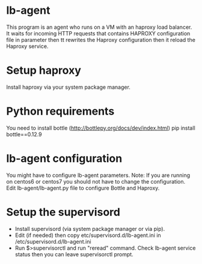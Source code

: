 # lb-agent
This program is an agent who runs on a VM with an haproxy load balancer.
It waits for incoming HTTP requests that contains HAPROXY configuration file in parameter then tt rewrites the Haproxy configuration then it reload the Haproxy service.


# Setup haproxy
Install haproxy via your system package manager.


# Python requirements
You need to install bottle (http://bottlepy.org/docs/dev/index.html)
pip install bottle==0.12.9


# lb-agent configuration
You might have to configure lb-agent parameters. Note: If you are running on centos6 or centos7 you should not have to change the configuration.
Edit lb-agent/lb-agent.py file to configure Bottle and Haproxy.


# Setup the supervisord
- Install supervisord (via system package manager or via pip).
- Edit (if needed) then copy etc/supervisord.d/lb-agent.ini in /etc/supervisord.d/lb-agent.ini
- Run $>supervisorctl and run "reread" command. Check lb-agent service status then you can leave supervisorctl prompt.

